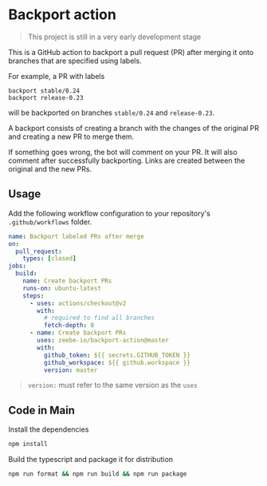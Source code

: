 # Backport action

> This project is still in a very early development stage

This is a GitHub action to backport a pull request (PR) after merging it onto branches that are specified using labels.

For example, a PR with labels

```
backport stable/0.24
backport release-0.23
```

will be backported on branches `stable/0.24` and `release-0.23`.

A backport consists of creating a branch with the changes of the original PR and creating a new PR to merge them.

If something goes wrong, the bot will comment on your PR.
It will also comment after successfully backporting.
Links are created between the original and the new PRs.

## Usage

Add the following workflow configuration to your repository's `.github/workflows` folder.

```yaml
name: Backport labeled PRs after merge
on:
  pull_request:
    types: [closed]
jobs:
  build:
    name: Create backport PRs
    runs-on: ubuntu-latest
    steps:
      - uses: actions/checkout@v2
        with:
          # required to find all branches
          fetch-depth: 0
      - name: Create backport PRs
        uses: zeebe-io/backport-action@master
        with:
          github_token: ${{ secrets.GITHUB_TOKEN }}
          github_workspace: ${{ github.workspace }}
          version: master
```

> `version:` must refer to the same version as the `uses`

## Code in Main

Install the dependencies  
```bash
npm install
```

Build the typescript and package it for distribution
```bash
npm run format && npm run build && npm run package
```
